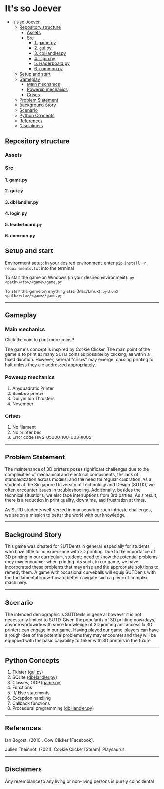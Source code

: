# It's so Joever
- [It's so Joever](#its-so-joever)
  - [Repository structure](#repository-structure)
    - [Assets](#assets)
    - [Src](#src)
      - [1. game.py](#1-gamepy)
      - [2. gui.py](#2-guipy)
      - [3. dbHandler.py](#3-dbhandlerpy)
      - [4. login.py](#4-loginpy)
      - [5. leaderboard.py](#5-leaderboardpy)
      - [6. common.py](#6-commonpy)
  - [Setup and start](#setup-and-start)
  - [Gameplay](#gameplay)
    - [Main mechanics](#main-mechanics)
    - [Powerup mechanics](#powerup-mechanics)
    - [Crises](#crises)
  - [Problem Statement](#problem-statement)
  - [Background Story](#background-story)
  - [Scenario](#scenario)
  - [Python Concepts](#python-concepts)
  - [References](#references)
  - [Disclaimers](#disclaimers)

## Repository structure

### Assets

### Src
#### 1. game.py
#### 2. gui.py
#### 3. dbHandler.py
#### 4. login.py
#### 5. leaderboard.py
#### 6. common.py


## Setup and start
Environment setup: in your desired environment, enter
`pip install -r requirements.txt`
into the terminal

To start the game on Windows (in your desired environment): `py <path>/<to>/<game>/game.py`

To start the game on anything else (Mac/Linux): `python3 <path>/<to>/<game>/game.py`

---

## Gameplay
### Main mechanics
Click the coin to print more coins!!

The game's concept is inspired by Cookie Clicker. The main point of the game is to print as many SUTD coins as possible by clicking, all within a fixed duration. However, several "crises" may emerge, causing printing to halt unless they are addressed appropriately.

### Powerup mechanics
1. Anyquadratic Printer
2. Bamboo printer
3. Douyin Ion Thrusters
4. November

### Crises
1. No filament
2. No printer bed
3. Error code HMS_05000-100-003-0005
   
---

## Problem Statement
The maintenance of 3D printers poses significant challenges due to the complexities of mechanical and electrical components, the lack of standardization across models, and the need for regular calibration. As a student at the Singapore University of Technology and Design (SUTD), we often encounter issues in troubleshooting. Additionally, besides the technical situations, we also face interruptions from 3rd parties. As a result, there is a reduction in print quality, downtime, and frustration at times. 

As SUTD students well-versed in manoeuvring such intricate challenges, we are on a mission to better the world with our knowledge.

---

## Background Story
This game was created for SUTDents in general, especially for students who have little to no experience with 3D printing. Due to the importance of 3D printing in our curriculum, students need to know the potential problems they may encounter when printing. As such, in our game, we have incorporated these problems that may arise and the appropriate solutions to remedy them. A game with occasional curveballs will equip SUTDents with the fundamental know-how to better navigate such a piece of complex machinery.

---

## Scenario
The intended demographic is SUTDents in general however it is not necessarily limited to SUTD. Given the popularity of 3D printing nowadays, anyone worldwide with some knowledge of 3D printing and access to 3D printers can engage in our game. Having played our game, players can have a rough idea of the potential problems they may encounter and they will be equipped with the basic capability to tinker with 3D printers in the future.

---

## Python Concepts
1. Tkinter ([gui.py](#2-guipy))
2. SQLite ([dbHandler.py](#3-dbhandlerpy))
3. Classes, OOP ([game.py](#1-gamepy))
4. Functions
5. If/ Else statements
6. Exception handling
7. Callback functions 
8. Procedural programming ([dbHandler.py](#3-dbhandlerpy))

---

## References
Ian Bogost. (2010). Cow Clicker [Facebook].

Julien Theinnot. (2021). Cookie Clicker [Steam]. Playsaurus.

---

## Disclaimers
Any resemblance to any living or non-living persons is purely coincidental
